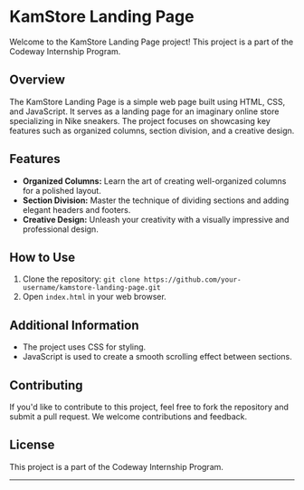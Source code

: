 # KamStore Landing Page

Welcome to the KamStore Landing Page project! This project is a part of the Codeway Internship Program.

## Overview

The KamStore Landing Page is a simple web page built using HTML, CSS, and JavaScript. It serves as a landing page for an imaginary online store specializing in Nike sneakers. The project focuses on showcasing key features such as organized columns, section division, and a creative design.

## Features

- **Organized Columns:** Learn the art of creating well-organized columns for a polished layout.
- **Section Division:** Master the technique of dividing sections and adding elegant headers and footers.
- **Creative Design:** Unleash your creativity with a visually impressive and professional design.

## How to Use

1. Clone the repository: `git clone https://github.com/your-username/kamstore-landing-page.git`
2. Open `index.html` in your web browser.

## Additional Information

- The project uses CSS for styling.
- JavaScript is used to create a smooth scrolling effect between sections.

## Contributing

If you'd like to contribute to this project, feel free to fork the repository and submit a pull request. We welcome contributions and feedback.

## License

This project is a part of the Codeway Internship Program.

---
